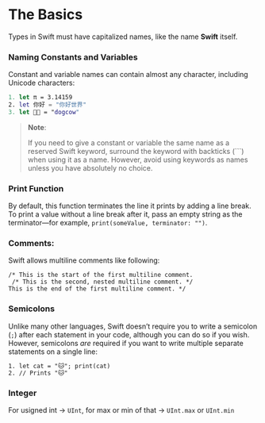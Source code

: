# The Basics

Types in Swift must have capitalized names, like the name **Swift** itself.

### Naming Constants and Variables

Constant and variable names can contain almost any character, including Unicode characters:

```swift
1. let π = 3.14159
2. let 你好 = "你好世界"
3. let 🐶🐮 = "dogcow"
```

> **Note**:
>
> If you need to give a constant or variable the same name as a reserved Swift keyword, surround the keyword with backticks (```) when using it as a name. However, avoid using keywords as names unless you have absolutely no choice.

### Print Function

By default, this function terminates the line it prints by adding a line break. To print a value without a line break after it, pass an empty string as the terminator—for example, `print(someValue, terminator: "")`. 

### Comments:

Swift allows multiline comments like following:

```swi
/* This is the start of the first multiline comment.
 /* This is the second, nested multiline comment. */
This is the end of the first multiline comment. */
```

### Semicolons

Unlike many other languages, Swift doesn’t require you to write a semicolon (`;`) after each statement in your code, although you can do so if you wish. However, semicolons *are* required if you want to write multiple separate statements on a single line:

```sw
1. let cat = "🐱"; print(cat)
2. // Prints "🐱"
```

### Integer

For usigned int -> `UInt`, for max or min of that -> `UInt.max` or `UInt.min`

